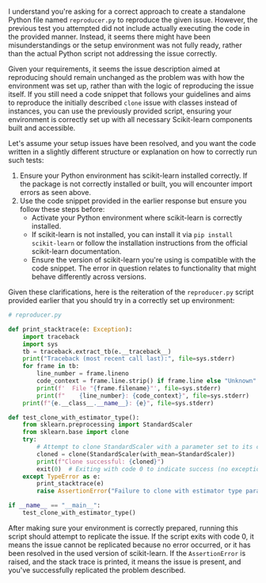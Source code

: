 I understand you're asking for a correct approach to create a standalone Python file named `reproducer.py` to reproduce the given issue. However, the previous test you attempted did not include actually executing the code in the provided manner. Instead, it seems there might have been misunderstandings or the setup environment was not fully ready, rather than the actual Python script not addressing the issue correctly.

Given your requirements, it seems the issue description aimed at reproducing should remain unchanged as the problem was with how the environment was set up, rather than with the logic of reproducing the issue itself. If you still need a code snippet that follows your guidelines and aims to reproduce the initially described `clone` issue with classes instead of instances, you can use the previously provided script, ensuring your environment is correctly set up with all necessary Scikit-learn components built and accessible.

Let's assume your setup issues have been resolved, and you want the code written in a slightly different structure or explanation on how to correctly run such tests:

1. Ensure your Python environment has scikit-learn installed correctly. If the package is not correctly installed or built, you will encounter import errors as seen above.
2. Use the code snippet provided in the earlier response but ensure you follow these steps before:
   - Activate your Python environment where scikit-learn is correctly installed.
   - If scikit-learn is not installed, you can install it via `pip install scikit-learn` or follow the installation instructions from the official scikit-learn documentation.
   - Ensure the version of scikit-learn you're using is compatible with the code snippet. The error in question relates to functionality that might behave differently across versions.

Given these clarifications, here is the reiteration of the `reproducer.py` script provided earlier that you should try in a correctly set up environment:

```python
# reproducer.py

def print_stacktrace(e: Exception):
    import traceback
    import sys
    tb = traceback.extract_tb(e.__traceback__)
    print("Traceback (most recent call last):", file=sys.stderr)
    for frame in tb:
        line_number = frame.lineno
        code_context = frame.line.strip() if frame.line else "Unknown"
        print(f'  File "{frame.filename}"', file=sys.stderr)
        print(f"    {line_number}: {code_context}", file=sys.stderr)
    print(f"{e.__class__.__name__}: {e}", file=sys.stderr)

def test_clone_with_estimator_type():
    from sklearn.preprocessing import StandardScaler
    from sklearn.base import clone
    try:
        # Attempt to clone StandardScaler with a parameter set to its class type
        cloned = clone(StandardScaler(with_mean=StandardScaler))
        print(f"Clone successful: {cloned}")
        exit(0)  # Exiting with code 0 to indicate success (no exception raised, implying the issue is not present)
    except TypeError as e:
        print_stacktrace(e)
        raise AssertionError("Failure to clone with estimator type parameter") from e

if __name__ == "__main__":
    test_clone_with_estimator_type()
```

After making sure your environment is correctly prepared, running this script should attempt to replicate the issue. If the script exits with code 0, it means the issue cannot be replicated because no error occurred, or it has been resolved in the used version of scikit-learn. If the `AssertionError` is raised, and the stack trace is printed, it means the issue is present, and you've successfully replicated the problem described.